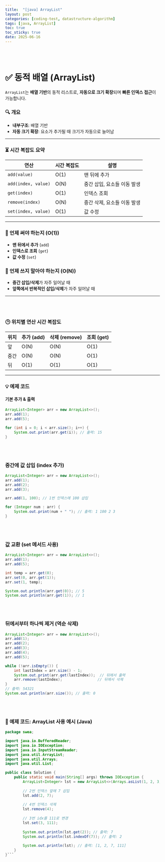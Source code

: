 ```yaml
---
title:  "[java] ArrayList"
layout: post
categories: [coding-test, datastructure-algorithm]
tags: [java, ArrayList]
toc: true
toc_sticky: true
date: 2025-06-16
---
```


<!-- MathJax Script for this post only -->
<script type="text/javascript" async
  src="https://cdnjs.cloudflare.com/ajax/libs/mathjax/2.7.7/MathJax.js?config=TeX-AMS-MML_HTMLorMML">
</script>
<script type="text/x-mathjax-config">
  MathJax.Hub.Config({
    tex2jax: {
      inlineMath: [ ['$','$'], ['\\(','\\)'] ],
      displayMath: [ ['$$','$$'], ['\\[','\\]'] ],
      processEscapes: true
    }
  });
</script>


<br><br>


# ✅ 동적 배열 (ArrayList)

`ArrayList`는 **배열 기반**의 동적 리스트로, **자동으로 크기 확장**되며 **빠른 인덱스 접근**이 가능합니다.

### 🔍 개요
- **내부구조**: 배열 기반
- **자동 크기 확장**: 요소가 추가될 때 크기가 자동으로 늘어남

---

### ⏳ 시간 복잡도 요약
| 연산                     | 시간 복잡도 | 설명                           |
|--------------------------|-------------|--------------------------------|
| `add(value)`              | O(1)        | 맨 뒤에 추가                   |
| `add(index, value)`       | O(N)        | 중간 삽입, 요소들 이동 발생     |
| `get(index)`              | O(1)        | 인덱스 조회                    |
| `remove(index)`           | O(N)        | 중간 삭제, 요소들 이동 발생    |
| `set(index, value)`       | O(1)        | 값 수정                        |

---


### 📍 언제 써야 하는지 (O(1))
- **맨 뒤에서 추가** (`add`)
- **인덱스로 조회** (`get`)
- **값 수정** (`set`)

### 📍 언제 쓰지 말아야 하는지 (O(N))
- **중간 삽입/삭제**가 자주 일어날 때
- **앞쪽에서 반복적인 삽입/삭제**가 자주 일어날 때

---
<br><br>

### 🕒 위치별 연산 시간 복잡도

| 위치    | 추가 (add) | 삭제 (remove) | 조회 (get) |
|---------|------------|---------------|------------|
| 앞      | O(N)       | O(N)          | O(1)       |
| 중간    | O(N)       | O(N)          | O(1)       |
| 뒤      | O(1)       | O(1)          | O(1)       |

---

### 💡 예제 코드

#### 기본 추가 & 출력
```java
ArrayList<Integer> arr = new ArrayList<>();
arr.add(1);
arr.add(5);

for (int i = 0; i < arr.size(); i++) {
    System.out.print(arr.get(i)); // 출력: 15
}
```

<br><br>

### 중간에 값 삽입 (index 추가)
```java
ArrayList<Integer> arr = new ArrayList<>();
arr.add(1);
arr.add(2);
arr.add(3);

arr.add(1, 100); // 1번 인덱스에 100 삽입

for (Integer num : arr) {
    System.out.print(num + " "); // 출력: 1 100 2 3
}
```


<br><br>

### 값 교환 (set 메서드 사용)
```java
ArrayList<Integer> arr = new ArrayList<>();
arr.add(1);
arr.add(5);

int temp = arr.get(0);
arr.set(0, arr.get(1));
arr.set(1, temp);

System.out.println(arr.get(0)); // 5
System.out.println(arr.get(1)); // 1
```

<br><br>

### 뒤에서부터 하나씩 제거 (역순 삭제)
```java
ArrayList<Integer> arr = new ArrayList<>();
arr.add(1);
arr.add(2);
arr.add(3);
arr.add(4);
arr.add(5);

while (!arr.isEmpty()) {
    int lastIndex = arr.size() - 1;
    System.out.print(arr.get(lastIndex));  // 뒤에서 출력
    arr.remove(lastIndex);                // 뒤에서 삭제
}
// 출력: 54321
System.out.println(arr.size()); // 출력: 0
```

<br><br>

### 📍 예제 코드: ArrayList 사용 예시 (Java)
```java
package swea;

import java.io.BufferedReader;
import java.io.IOException;
import java.io.InputStreamReader;
import java.util.ArrayList;
import java.util.Arrays;
import java.util.List;

public class Solution {
    public static void main(String[] args) throws IOException {
        ArrayList<Integer> lst = new ArrayList<>(Arrays.asList(1, 2, 3, 4, 5));
        
        // 2번 인덱스 앞에 7 삽입
        lst.add(2, 7);
        
        // 4번 인덱스 삭제
        lst.remove(4);
        
        // 3번 idx를 111로 변경
        lst.set(3, 111);
        
        System.out.println(lst.get(2)); // 출력: 7
        System.out.println(lst.indexOf(7)); // 출력: 2
        
        System.out.println(lst); // 출력: [1, 2, 7, 111]
    }    
}```